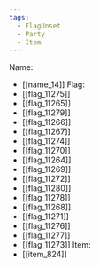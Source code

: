 ```yaml
---
tags:
  - FlagUnset
  - Party
  - Item
---
```

Name:
- [[name_14]]
Flag:
- [[flag_11275]]
- [[flag_11265]]
- [[flag_11279]]
- [[flag_11266]]
- [[flag_11267]]
- [[flag_11274]]
- [[flag_11270]]
- [[flag_11264]]
- [[flag_11269]]
- [[flag_11272]]
- [[flag_11280]]
- [[flag_11278]]
- [[flag_11268]]
- [[flag_11271]]
- [[flag_11276]]
- [[flag_11277]]
- [[flag_11273]]
Item:
- [[item_824]]
